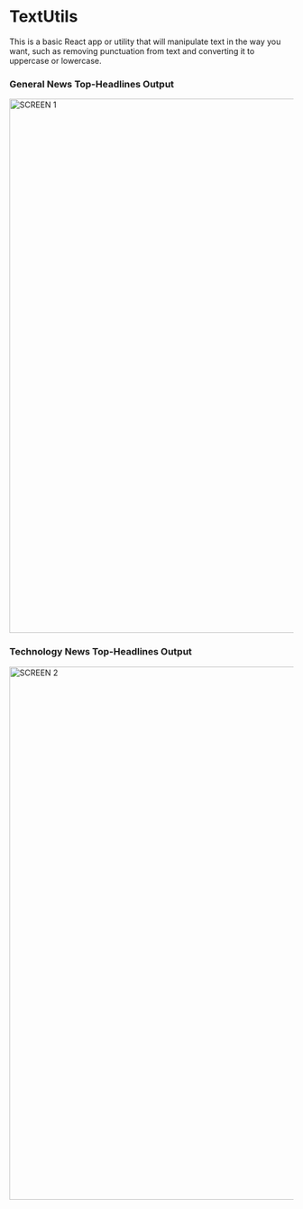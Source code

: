 # TextUtils
This is a basic React app or utility that will manipulate text in the way you want, such as removing punctuation from text and converting it to uppercase or lowercase.



<h3>General News Top-Headlines Output</h3>
<img width="948" alt="SCREEN 1" src="https://github.com/ShayanZameer/TextUtils/assets/120198797/81369aab-3270-4415-bce9-535c60dd21b4">
<h3>Technology News Top-Headlines Output</h3>
<img width="946" alt="SCREEN 2" src="https://github.com/ShayanZameer/TextUtils/assets/120198797/c8a8c589-2598-4678-b26e-87a22e974128">


